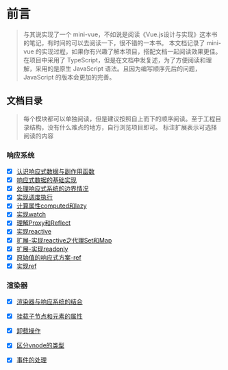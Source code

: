# 前言

> 与其说实现了一个 mini-vue，不如说是阅读《Vue.js设计与实现》这本书的笔记，有时间的可以去阅读一下，很不错的一本书。
> 本文档记录了 mini-vue 的实现过程，如果你有兴趣了解本项目，搭配文档一起阅读效果更佳。
> 在项目中采用了 TypeScript，但是在文档中发复述，为了方便阅读和理解，采用的是原生 JavaScript 语法。且因为编写顺序先后的问题，JavaScript 的版本会更加的完善。

## 文档目录

> 每个模块都可以单独阅读，但是建议按照自上而下的顺序阅读。至于工程目录结构，没有什么难点的地方，自行浏览项目即可。
> 标注扩展表示可选择阅读的内容

### 响应系统
- [x] [认识响应式数据与副作用函数](./响应式系统/01_响应式数据与副作用函数.md)
- [x] [响应式数据的基础实现](./响应式系统/02_响应式数据的基础实现.md)
- [x] [处理响应式系统的边界情况](./响应式系统/03_处理响应式系统的边界情况.md)
- [x] [实现调度执行](./响应式系统/04_实现调度执行.md)
- [x] [计算属性computed和lazy](./响应式系统/05_计算属性computed和lazy.md)
- [x] [实现watch](./响应式系统/06_实现watch.md)
- [x] [理解Proxy和Reflect](./响应式系统/07_理解Proxy和Reflect.md)
- [x] [实现reactive](./响应式系统/08_实现reactive.md)
- [x] [扩展-实现reactive之代理Set和Map](./响应式系统/09_实现reactive之代理Set和Map_.md)
- [x] [扩展-实现readonly](./响应式系统/10_实现readonly.md)
- [x] [原始值的响应式方案-ref](./响应式系统/11_原始值的响应式方案-ref.md)
- [x] [实现ref](./响应式系统/12_实现ref.md)

### 渲染器
- [x] [渲染器与响应系统的结合](./渲染器/01_渲染器的设计.md)
- [x] [挂载子节点和元素的属性](./渲染器/02_挂载子节点和元素的属性.md)
- [x] [卸载操作](./渲染器/03_卸载操作.md)
- [x] [区分vnode的类型](./渲染器/04_区分vnode的类型.md)
- [x] [事件的处理](./渲染器/05_事件的处理.md)

